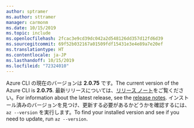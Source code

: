 ```yaml
---
author: sptramer
ms.author: sttramer
manager: carmonm
ms.date: 10/15/2019
ms.topic: include
ms.openlocfilehash: 2fcac3e9cd39dc042a2d548126dd357d12fd6d39
ms.sourcegitcommit: 69f52b032167a01509fdf15431e3e4e89a7e20ef
ms.translationtype: HT
ms.contentlocale: ja-JP
ms.lasthandoff: 10/15/2019
ms.locfileid: "72324010"
---
```

<span data-ttu-id="75a9a-101">Azure CLI の現在のバージョンは __2.0.75__ です。</span><span class="sxs-lookup"><span data-stu-id="75a9a-101">The current version of the Azure CLI is __2.0.75__.</span></span> <span data-ttu-id="75a9a-102">最新リリースについては、[リリース ノート](../release-notes-azure-cli.md)をご覧ください。</span><span class="sxs-lookup"><span data-stu-id="75a9a-102">For information about the latest release, see the [release notes](../release-notes-azure-cli.md).</span></span> <span data-ttu-id="75a9a-103">インストール済みのバージョンを見つけ、更新する必要があるかどうかを確認するには、`az --version` を実行します。</span><span class="sxs-lookup"><span data-stu-id="75a9a-103">To find your installed version and see if you need to update, run `az --version`.</span></span>
